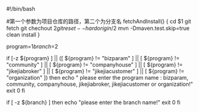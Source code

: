 #!/bin/bash

#第一个参数为项目仓库的路径，第二个为分支名
fetchAndInstall() {
	cd $1
    git fetch
    git chechout $2
    git reset --hard origin/$2
    mvn -Dmaven.test.skip=true clean install
}

program=$1
branch=$2

if [-z ${program} ] || ([ ${program} != "bizparam" ] || [ ${program} != "community" ] || [ ${program} != "companyhouse" ] || [ ${program} != "jikejiabroker" ] || [ ${program} != "jikejiacustomer" ] || [ ${program} != "organization" ])
then
	echo " please enter the program name : bizparam, community, companyhouse, jikejiabroker, jikejiacustomer or organization!"
    exit 0
fi

if [ -z ${branch} ]
then
	echo "please enter the branch name!"
    exit 0
fi

